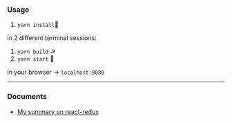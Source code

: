 ### Usage

1. `yarn install`🚀

in 2 different terminal sessions:

1. `yarn build` ☭
2. `yarn start` 💉

in your browser -> `localhost:8080`

---

### Documents

- [My summary on react-redux](https://docs.google.com/document/d/1ePtcn5iecHEm66ksuptPr2MksnmevwI28aQHIXX4HBw/edit)
